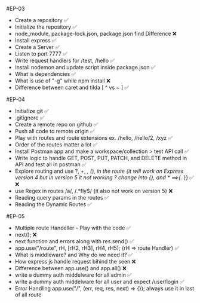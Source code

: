 #EP-03

- Create a repository  ✅
- Initialize the repository     ✅
- node_module, package-lock.json, package.json find Difference  ❌
- Install express       ✅
- Create a Server       ✅
- Listen to port 7777   ✅
- Write request handlers for /test, /hello      ✅
- Install nodemon and update script inside package.json     ✅
- What is dependencies      ✅
- What is use of "-g" while npm install     ❌
- Difference between caret and tilda [ ^ vs ~ ]     ✅

#EP-04

- Initialize git    ✅
- .gitignore        ✅
- Create a remote repo on github    ✅
- Push all code to remote origin    ✅
- Play with routes and route extensions ex. /hello, /hello/2, /xyz  ✅
- Order of the routes matter a lot      ✅
- Install Postman app and make a workspace/collection > test API call   ✅
- Write logic to handle GET, POST, PUT, PATCH, and DELETE method in API and test all in postman ✅
- Explore routing and use ?, +, *, (), in the route {it will work on Express version 4 but in version 5 it not working ? change into {}, and * ==>{*..}}    ✅ ❌
- use Regex in routes /a/, /.*fly$/ {it also not work on version 5}     ❌
- Reading query params in the routes    ✅
- Reading the Dynamic Routes    ✅

#EP-05

- Multiple route Handeller - Play with the code ✅
- next();   ❌
- next function and errors along with res.send()     ✅
- app.use("/route", rH, [rH2, rH3], rH4, rH5); (rH => route Handler)     ✅
- What is middleware? and Why do we need it?     ✅
- How express js handle request bihind the seen     ❌
- Difference between app.use() and app.all()        ❌
- write a dummy auth middelware for all admin    ✅
- write a dummy auth middelware for all user and expect /user/login  ✅
- Error Handling app.use("/", (err, req, res, next) => {}); always use it in last of all route